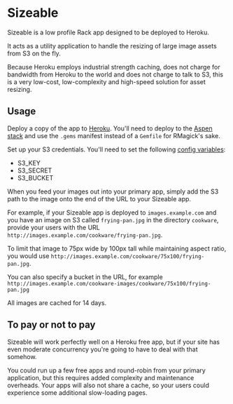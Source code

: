 Sizeable
========

Sizeable is a low profile Rack app designed to be deployed to Heroku.

It acts as a utility application to handle the resizing of large image assets from S3 on the fly.

Because Heroku employs industrial strength caching, does not charge for bandwidth from Heroku to the world and does not charge to talk to S3, this is a very low-cost, low-complexity and high-speed solution for asset resizing.

Usage
-----

Deploy a copy of the app to [Heroku](http://heroku.com/).  You'll need to deploy to the [Aspen stack](http://docs.heroku.com/stack) and use the `.gems` manifest instead of a `Gemfile` for RMagick's sake.

Set up your S3 credentials.  You'll need to set the following [config variables](http://docs.heroku.com/config-vars):

* S3_KEY
* S3_SECRET
* S3_BUCKET

When you feed your images out into your primary app, simply add the S3 path to the image onto the end of the URL to your Sizeable app.

For example, if your Sizeable app is deployed to `images.example.com` and you have an image on S3 called `frying-pan.jpg` in the directory `cookware`, provide your users with the URL `http://images.example.com/cookware/frying-pan.jpg`.

To limit that image to 75px wide by 100px tall while maintaining aspect ratio, you would use `http://images.example.com/cookware/75x100/frying-pan.jpg`.

You can also specify a bucket in the URL, for example `http://images.example.com/cookware-images/cookware/75x100/frying-pan.jpg`

All images are cached for 14 days.

To pay or not to pay
--------------------

Sizeable will work perfectly well on a Heroku free app, but if your site has even moderate concurrency you're going to have to deal with that somehow.

You could run up a few free apps and round-robin from your primary application, but this requires added complexity and maintenance overheads.  Your apps will also not share a cache, so your users could experience some additional slow-loading pages.
